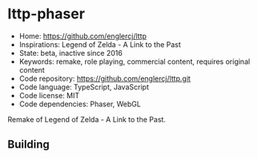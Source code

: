 # lttp-phaser

- Home: https://github.com/englercj/lttp
- Inspirations: Legend of Zelda - A Link to the Past
- State: beta, inactive since 2016
- Keywords: remake, role playing, commercial content, requires original content
- Code repository: https://github.com/englercj/lttp.git
- Code language: TypeScript, JavaScript
- Code license: MIT
- Code dependencies: Phaser, WebGL

Remake of Legend of Zelda - A Link to the Past.

## Building
